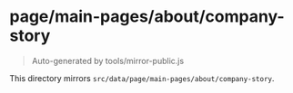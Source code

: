 # page/main-pages/about/company-story

> Auto-generated by tools/mirror-public.js

This directory mirrors `src/data/page/main-pages/about/company-story`.
